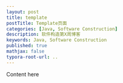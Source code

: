 ```yaml
---
layout: post
title: template
postTitle: Template页面
categories: [Java, Software Construction]
description: 软件构造第X周博客
keywords: Java, Software Construction
published: true
mathjax: false
typora-root-url: ..
---
```


Content here
